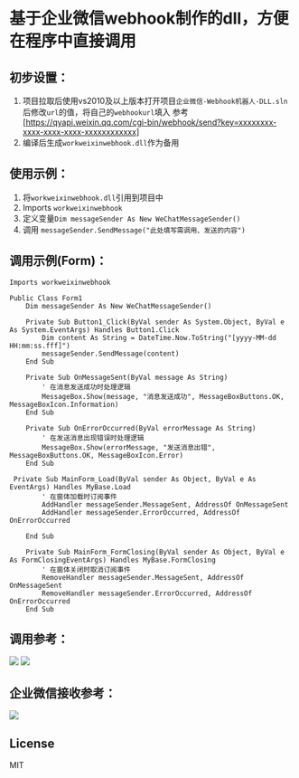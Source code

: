 # 基于企业微信webhook制作的dll，方便在程序中直接调用

## 初步设置：
1. 项目拉取后使用vs2010及以上版本打开项目`企业微信-Webhook机器人-DLL.sln`后修改`url`的值，将自己的`webhookurl`填入 参考[https://qyapi.weixin.qq.com/cgi-bin/webhook/send?key=xxxxxxxx-xxxx-xxxx-xxxx-xxxxxxxxxxxx]
1. 编译后生成`workweixinwebhook.dll`作为备用
   
## 使用示例：
1. 将`workweixinwebhook.dll`引用到项目中
1. Imports `workweixinwebhook`
1. 定义变量`Dim messageSender As New WeChatMessageSender()`
1. 调用 `messageSender.SendMessage("此处填写需调用、发送的内容")`

## 调用示例(Form)：
```vbnet
Imports workweixinwebhook

Public Class Form1
    Dim messageSender As New WeChatMessageSender()

    Private Sub Button1_Click(ByVal sender As System.Object, ByVal e As System.EventArgs) Handles Button1.Click
        Dim content As String = DateTime.Now.ToString("[yyyy-MM-dd HH:mm:ss.fff]")
        messageSender.SendMessage(content)
    End Sub

    Private Sub OnMessageSent(ByVal message As String)
        ' 在消息发送成功时处理逻辑
        MessageBox.Show(message, "消息发送成功", MessageBoxButtons.OK, MessageBoxIcon.Information)
    End Sub

    Private Sub OnErrorOccurred(ByVal errorMessage As String)
        ' 在发送消息出现错误时处理逻辑
        MessageBox.Show(errorMessage, "发送消息出错", MessageBoxButtons.OK, MessageBoxIcon.Error)
    End Sub

 Private Sub MainForm_Load(ByVal sender As Object, ByVal e As EventArgs) Handles MyBase.Load
        ' 在窗体加载时订阅事件
        AddHandler messageSender.MessageSent, AddressOf OnMessageSent
        AddHandler messageSender.ErrorOccurred, AddressOf OnErrorOccurred

    End Sub

    Private Sub MainForm_FormClosing(ByVal sender As Object, ByVal e As FormClosingEventArgs) Handles MyBase.FormClosing
        ' 在窗体关闭时取消订阅事件
        RemoveHandler messageSender.MessageSent, AddressOf OnMessageSent
        RemoveHandler messageSender.ErrorOccurred, AddressOf OnErrorOccurred
    End Sub
```

## 调用参考：
![](https://cdn.jsdelivr.net/gh/ThemanRonin/JPG@main/2024-06-21_08.49.30.png)
![](https://cdn.jsdelivr.net/gh/ThemanRonin/JPG@main/2024-06-19_07.46.51.png)


## 企业微信接收参考：
![](https://cdn.jsdelivr.net/gh/ThemanRonin/JPG@main/2024-06-21_08.55.11.png)

## License
MIT